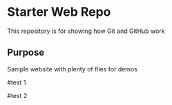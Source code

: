 # Starter Web Repo

This repository is for showing how Git and GitHub work

## Purpose

Sample website with plenty of files for demos


#test 1


#test 2
